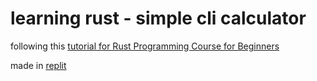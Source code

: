 # learning rust - simple cli calculator

following this [tutorial for Rust Programming Course for Beginners](https://youtu.be/MsocPEZBd-M)

made in [replit](replit.com)
